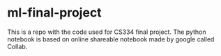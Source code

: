 # ml-final-project
This is a repo with the code used for CS334 final project. The python notebook is based on online shareable notebook made by google called Collab.
